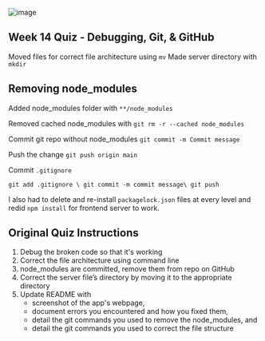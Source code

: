 ![image](https://github.com/jiajdo/DebuggingQuiz/assets/127568197/fef1216a-aeee-4628-92fa-8ee53edddc13)


## Week 14 Quiz - Debugging, Git, & GitHub

Moved files for correct file architecture using ```mv``` 
Made server directory with ``mkdir`` 

## Removing node_modules

Added node_modules folder with ``**/node_modules``

Removed cached node_modules with ```git rm -r --cached node_modules```

Commit git repo without node_modules ```git commit -m Commit message```

Push the change ```git push origin main```

Commit ```.gitignore```

```git add .gitignore \ git commit -m commit message\ git push```

I also had to delete and re-install ``packagelock.json`` files at every level and redid ``npm install`` for frontend server to work. 

## Original Quiz Instructions
1. Debug the broken code so that it's working
2. Correct the file architecture using command line
3. node_modules are committed, remove them from repo on GitHub
4. Correct the server file’s directory by moving it to the appropriate directory
5. Update README with
    - screenshot of the app's webpage, 
    - document errors you encountered and how you fixed them, 
    - detail the git commands you used to remove the node_modules, and
    - detail the git commands you used to correct the file structure
